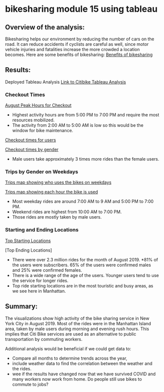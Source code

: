 # bikesharing  module 15 using tableau

## Overview of the analysis: 
Bikesharing helps our environment by reducing the number of cars on the road. It can reduce accidents if cyclists are careful as well, since motor vehicle injuries and fatalities increase the more crowded a location becomes. Here are some benefits of bikesharing: 
[Benefits of bikesharing](https://www.frontiersin.org/articles/10.3389/fpubh.2022.848169/full)



## Results: 

Deployed Tableau Analysis
[Link to Citibike Tableau Analysis](https://public.tableau.com/app/profile/valerie.chau/viz/CitiBikeSharingAnalysis_16779561209320/Citibikeriders) 



### Checkout Times 

[August Peak Hours for Checkout](HoursCheckedOut.PNG)

* Highest activity hours are from 5:00 PM to 7:00 PM and require the most resources mobilized.
* The activity from 2:00 AM to 5:00 AM is low so this would be the window for bike maintenance.

[Checkout times for users](CheckoutTimeForUsers.PNG) 

[Checkout times by gender](CheckoutTimeByGender.PNG)

* Male users take approximately 3 times more rides than the female users.
 

### Trips by Gender on Weekdays

[Trips map showing who uses the bikes on weekdays](TripsByGenderWeekdayPerHour.PNG)

[Trips map showing each hour the bike is used](TripsByWeekdayForEachHour.PNG)

* Most weekday rides are around 7:00 AM to 9 AM and 5:00 PM to 7:00 PM.
* Weekend rides are highest from 10:00 AM to 7:00 PM.
* Those rides are mostly taken by male users.

### Starting and Ending Locations 

[Top Starting Locations](TopStartingLocations.PNG)

[Top Ending Locations]

* There were over 2.3 million rides for the month of August 2019.
*81% of the users were subscribers. 65% of the users were confirmed males and 25% were confirmed females.
* There is a wide range of the age of the users. Younger users tend to use the service for longer rides.
* Top ride starting locations are in the most touristic and busy areas, as we see here in Manhattan.


## Summary: 
The visualizations show high activity of the bike sharing service in New York City in August 2019.
Most of the rides were in the Manhattan Island area, taken by male users during morning and evening rush hours. This implies that Citi Bike services are used as an alternative to public transportation by commuting workers.

Additional analysis would be beneficial if we could get data to:
* Compare all months to determine trends across the year,
* include weather data to find the correlation between the weather and the rides.
* wee if the results have changed now that we have survived COVID and many workers now work from home. Do people still use bikes to commute to jobs?
